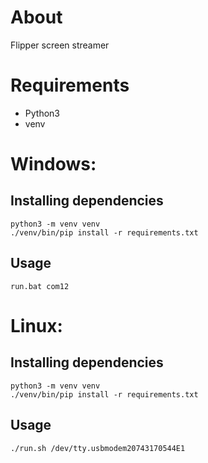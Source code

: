 # About 

Flipper screen streamer

# Requirements

- Python3
- venv

# Windows:
## Installing dependencies

    python3 -m venv venv
    ./venv/bin/pip install -r requirements.txt

## Usage

    run.bat com12

# Linux:
## Installing dependencies

    python3 -m venv venv
    ./venv/bin/pip install -r requirements.txt

## Usage

    ./run.sh /dev/tty.usbmodem20743170544E1
